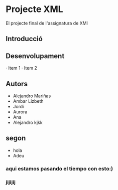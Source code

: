 # Projecte XML

El projecte final de l'assignatura de XMl

## Introducció

## Desenvolupament
· Item 1
· Item 2


## Autors


- Alejandro Mariñas
- Ambar Lizbeth
- Jordi
- Aurora
- Ana
- Alejandro
kjkk

## segon
- hola
- Adeu

### aqui estamos pasando el tiempo con esto:)
### jijijij